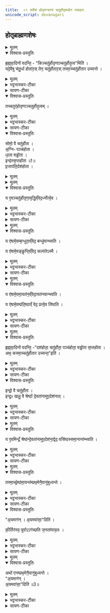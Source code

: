 ```yaml
---
title:  ०१ सर्वेषां होतृमन्त्राणां चतुर्होतृशब्देन व्यवहारः
unicode_script: devanagari
---
```


##  होतृब्राह्मणशेषः

<details><summary>मूलम्</summary>

ब्र॒ह्म॒वा॒दिनो॑ वदन्ति ।
किञ्चतु॑र्होतृणाञ्चतुर्होतृ॒त्वमिति॑ ।
यदे॒वैषु च॑तु॒र्धा होता॑रः ।
तेन॒ चतु॑र्होतारः ।
तस्मा॒च्चतु॑र्होतार उच्यन्ते ।
तच्चतुर्॑होतृणाञ्चतुर्होतृ॒त्वम् ।
</details>

<details open><summary>विश्वास-प्रस्तुतिः</summary>

ब्र॒ह्म॒वा॒दिनो॑ वदन्ति॒ -   "किञ्चतु॑र्होतृणाञ्चतुर्होतृ॒त्व"मिति॑ ।   
यदे॒वैषु च॑तु॒र्धा होता॑र॒स् तेन॒ चतु॑र्होतार॒स् तस्मा॒च्चतु॑र्होतार उच्यन्ते ।  
</details>

<details><summary>मूलम्</summary>

ब्र॒ह्म॒वा॒दिनो॑ वदन्ति॒ -   "किञ्चतु॑र्होतृणाञ्चतुर्होतृ॒त्व"मिति॑ ।   
यदे॒वैषु च॑तु॒र्धा होता॑र॒स् तेन॒ चतु॑र्होतार॒स् तस्मा॒च्चतु॑र्होतार उच्यन्ते ।  
</details>

<details><summary>भट्टभास्कर-टीका</summary>

1ब्रह्मवादिन इत्यादि ॥ सर्वेऽपि चतुर्होतृव्यतिरिक्ताः पञ्चापि दशहोत्रादयश्चतुर्होतार उच्यन्ते । एवमेषां चतुर्होतॄणां कीदृशं चतुर्होतृत्वकारणमित्यर्थः । यदेवेत्यादि । यस्मादेतेषु पञ्चस्वपि चतुर्धा वाक्पत्यादिभेदेन चतुष्प्रकारभिन्ना होतारः ऋत्विजः तेन चतुर्होतारः । चत्वारः प्रत्येकमेतेषु होतार इति चतुर्होतारः । 'ऋतश्छन्दसि' इति कबभावः । होमे प्रवृत्तत्वात् सर्वेऽप्पृत्विजो होतारः । होतृसाहचर्याद्वा होतारः । तत्र दशहोतरि अग्निराग्नीध्रः होता उपवक्ता अध्वर्युरिति । होता अध्वर्युराग्नीध्र उपवक्ता पञ्चहोतर्यपि । त एव सूच्यन्त इति षड्ढोतरि सन्ति, तेनायमपि चतुर्होता ।
वाग्घोतेति षड्ढोतरि होता पत्नी अध्वर्युः अभिगरः यजमानश्च । सप्तहोतरि - होताऽध्वर्युराग्नीध्र उपवक्ता । असत्स्वप्यन्येषु चत्वारस्तेऽत्र विद्यन्ते । एवं यस्मादेषु चतुर्धा होतारः तस्माच्चतुर्होतारो भवन्ति । विलक्षणहोतृचतुष्टयवन्तो भवन्ति तस्माद्दशहोत्रादयोपि चतुर्होतार उच्यन्ते ।
</details>

<details><summary>सायण-टीका</summary>

अथ द्वितीय-काण्डे तृतीय-प्रपाठकारम्भः । तत्र प्रथमोऽनुवाकः ।

> यस्य निःश्वसितं वेदा यो वेदेभ्यो 'खिलं जगत् ।  
> निर्ममे तम् अहं वन्दे विद्यातीर्थ-महेश्वरम् ॥ १ ॥
> 
> प्रपाठके द्वितीये हि होतृ-ब्राह्मणम् ईरितम् ।  
> तद्-ब्राह्मणस्य शेषो 'थ तृतीये समुदीर्यते ॥ २ ॥

तत्र प्रथमानुवाके सर्वेषां होतृ-मन्त्राणां चतुर्होतृ-मन्त्रेण व्यवहारं प्रश्नोत्तराभ्यां प्रतिपादयति-

> ब्रह्मवादिनो वदन्ति । किं चतुर्होतॄणां चतुर्होतृत्वम् इति । यद् एवैषु चतुर् होतारः । तेन चतुर्-होतारः । तस्माच् चतुर्-होतार उच्यन्ते । तत् चतुर्-होतॄणां चतुर्होतृत्वम्, 

इति ।
चतुर्होतृ-शब्देन व्यवह्रियमाणानां “चित्तिः स्रुक्" इत्य् आदि-मन्त्राणां चतुर्होतृ-शब्द-वाच्यत्वं कथम् इत्य् एवं ब्रह्मवादिनां प्रश्नः । 
तत्रोत्तरम् एतत् । होताध्वर्य्वग्नीधो-ब्रह्मेत्य् एवं चतुर्धा होम-कर्तारो यस्माद् एषु मन्त्रेषु श्रूयन्ते तेन कारणेनैते मन्त्राश् चतुर्-होतारः । तत्र “पृथिवी होता । द्यौर् अध्वर्युः । रुद्रो 'ग्नीत् । 

[[P437]] 
बृहस्पतिर् उपवक्ता" इत्य् एतस्मिन् मुख्ये चतुर्होतृ-मन्त्रे यथा होत्रादय एवं "अग्निर् होता । अश्विनाव् अध्वर्यू । त्वष्टाग्नीत् । मित्र उपवक्ता" इत्य् आदिष्व् अपि मन्त्रेषु होत्रादयः श्रुताः । तत्रोपवक्ता ब्रह्मा । "चित्तिः स्रुक्" इति मन्त्रे यद्यप्य् अग्नीध्रो न श्रुतस् तथापि होत्रादिभिर् असौ अनुपलक्षणीयः । यद्यपि "सूर्यं ते चक्षुः" इति मन्त्रे होत्रादयो न श्रुतास् तथापि सृष्टि-न्यायेन बाहुल्यात् तेऽप्य् उपलक्षयितुं शक्यन्ते । यथा "सृष्टीर् उपदधाति" इत्य् एकस्मिन् मन्त्रे सृष्टि-लिङ्गाभावेऽप्य् अन्येषु सृष्टि-लिङ्गानां सद्-भावात् तत्र हि तेनापि सह सृष्टि-शब्दार्थत्वं निर्णीतम्, एवम् अत्रापि होतृ-प्रतिपादन-रहितेनापि मन्त्रेण सह तत्-सहितोत्तरे सर्वे मन्त्राश् चतुर्होतृ-शब्देन व्यवहर्तुं शक्यन्ते । अस्ति चात्र लौकिको दृष्टान्तः – 

> “एको हि दोषो गुण-संनिपाते निमज्जतीन्दोः किरणेष्व् इवाङ्कः" 

इति । 
</details>


<details open><summary>विश्वास-प्रस्तुतिः</summary>

तच्चतुर्॑होतृणाञ्चतुर्होतृ॒त्वम् ।
</details>

<details><summary>मूलम्</summary>

तच्चतुर्॑होतृणाञ्चतुर्होतृ॒त्वम् ।
</details>

<details><summary>भट्टभास्कर-टीका</summary>

तदिदं चतुर्होतॄणां चतुर्होतृत्वकारणम् । इदं किं चतुर्होतृणामिति पृष्टस्योत्तरम् ॥
</details>

<details><summary>सायण-टीका</summary>

यस्माद् एवं तस्माद् वैदिकैः सर्व एते मन्त्राश् चतुर्-होतार इत्य् उच्यन्ते । चत्वारो होम-कर्तारो येषु मन्त्रेष्व् इति व्युत्पत्त्या तेषां मन्त्राणां चतुर्होतृ-नाम सम्पन्नम् ।
</details>

<details open><summary>विश्वास-प्रस्तुतिः</summary>

सोमो॒ वै चतु॑र्होता ।  
अ॒ग्निᳶ पञ्च॑होता ।  
धा॒ता षड्ढो॑ता ।  
इन्द्र॑स्स॒प्तहो॑ता ॥1॥   
प्र॒जाप॑ति॒र्दश॑होता ।
</details>

<details><summary>मूलम्</summary>

सोमो॒ वै चतु॑र्होता ।  
अ॒ग्निᳶ पञ्च॑होता ।  
धा॒ता षड्ढो॑ता ।  
इन्द्र॑स्स॒प्तहो॑ता ॥1॥   
प्र॒जाप॑ति॒र्दश॑होता ।
</details>


<details><summary>मूलम्</summary>

य ए॒वञ्चतु॑र्होतृणा॒मृद्धि॒व्ँवेद॑ ।
ऋ॒ध्नोत्ये॒व ।
</details>

<details open><summary>विश्वास-प्रस्तुतिः</summary>

य ए॒वञ्चतु॑र्होतृणा॒मृद्धि॒व्ँवेद॒र्ध्नोत्ये॒व ।
</details>

<details><summary>मूलम्</summary>

य ए॒वञ्चतु॑र्होतृणा॒मृद्धि॒व्ँवेद॒र्ध्नोत्ये॒व ।
</details>

<details><summary>भट्टभास्कर-टीका</summary>

2 सोमो वा इत्यादि ॥ सोमादिभाव एवैषां हृदयेष्ववगन्तव्यः । ऋद्धिः होमादिप्रजादिहेतुत्वम् ।
</details>

<details><summary>सायण-टीका</summary>

एतेषां मन्त्राणां तद्-अभिमानि-देवता-तादात्म्य-ज्ञानेन समृद्धि-फलं दर्शयति-

> सोमो वै चतुर्-होता । अग्निः पञ्च-होता । धाता षड्-ढोता । इन्द्रः सप्त-होता । प्रजापतिर् दश-होता । य एवं चतुर्होतॄणाम् ऋद्धिं वेद । ऋध्नोत्य् एव, 

इति ।
यथोक्त-सोमादि-देवता-रूपत्वम् एव मन्त्राणां समृद्धिः । 
</details>


<details><summary>मूलम्</summary>

य ए॑षामे॒वम्ब॒न्धुता॒व्ँवेद॑ ।
बन्धु॑मान्भवति ।


य ए॑षामे॒वङ्कॢप्ति॒व्ँवेद॑ ।
कल्प॑तेऽस्मै ।
</details>

<details open><summary>विश्वास-प्रस्तुतिः</summary>

य ए॑षामे॒वम्ब॒न्धुता॒व्ँवेद॒ बन्धु॑मान्भवति ।

य ए॑षामे॒वङ्कॢप्ति॒व्ँवेद॒ कल्प॑तेऽस्मै ।
</details>

<details><summary>मूलम्</summary>

य ए॑षामे॒वम्ब॒न्धुता॒व्ँवेद॒ बन्धु॑मान्भवति ।

य ए॑षामे॒वङ्कॢप्ति॒व्ँवेद॒ कल्प॑तेऽस्मै ।
</details>

<details><summary>भट्टभास्कर-टीका</summary>

बन्धुतां बन्धुसमूहं सोमादिम् ।
'ग्रामजनबन्धुसहायेभ्यस्तल्' कॢप्तिं कल्पनं अग्निहोत्रादिनिदानताम् ।
</details>

<details><summary>सायण-टीका</summary>

पुनर् अपि चतुर्धा फल-प्रदर्शनेन प्रशंसति-

> य एषाम् एवं बन्धुतां वेद । बन्धुमान् भवति । य एषाम् एवं क्लृप्तिं वेद । कल्पतेऽस्मै । य एषाम् एवम् आयतनं वेद । आयतनवान् भवति । य एषाम् एवं प्रतिष्ठां वेद । प्रत्य् एव तिष्ठति, 

इति ।
बन्धूनां समूहो बन्धुता । यथा लोके ब्राह्मणाः क्षत्रिया भारद्वाज-गोत्रीया इत्य् एकैकेनोपाधिना व्यवह्रियमाणाः परस्परं बन्धवः । एवम् एतेऽपि मन्त्रा एकेन होतृत्वोपाधिना व्यवह्रियमाणत्वात् परस्परं बन्धवः । 
[[P438]] 
तत्-समूहे बन्धु-भावं यो वेद सो ऽयं बहुभिर् बन्धुभिर् युक्तो भवति । क्लृप्तिर् अनुष्ठान-जप-होमादिकम् । तद्-वेदनेन स्वाभिमत-मन्त्र-क्रिया कल्प्यते निष्पाद्यते । 
</details>


<details><summary>मूलम्</summary>

य ए॑षामे॒वमा॒यत॑न॒व्ँवेद॑ ।
आ॒यत॑नवान्भवति ।

य ए॑षामे॒वम्प्र॑ति॒ष्ठाव्ँ वेद॑ ॥2॥  
प्रत्ये॒व ति॑ष्ठति ।
</details>

<details open><summary>विश्वास-प्रस्तुतिः</summary>

य ए॑षामे॒वमा॒यत॑न॒व्ँवेदा॒यत॑नवान्भवति ।  

य ए॑षामे॒वम्प्र॑ति॒ष्ठाव्ँ वेद॒ प्रत्ये॒व ति॑ष्ठति ।
</details>

<details><summary>मूलम्</summary>

य ए॑षामे॒वमा॒यत॑न॒व्ँवेदा॒यत॑नवान्भवति ।  

य ए॑षामे॒वम्प्र॑ति॒ष्ठाव्ँ वेद॒ प्रत्ये॒व ति॑ष्ठति ।
</details>

<details><summary>भट्टभास्कर-टीका</summary>

आयतनं उत्पत्तिस्थानम् । 'तद्दशहोताऽन्वसृज्यत' इत्यादि ॥
</details>

<details><summary>सायण-टीका</summary>

आयतनं तद्-अनुष्ठानाधार-भूतम् अग्निहोत्रादिकं कर्म । तच् च पूर्वम् एवोदाहृतम् – "अग्निहोत्रं वै दश-होतुर् निदानम्" इत्यादिना । तद्-वेदिता निवास-स्थानं लभते । प्रतिष्ठा-फलम् – “आऽस्य वीरो जायते" इत्यादिकम् । तद्-वेदिता धनादिभिः प्रतिष्ठितो भवति ।
</details>

<details><summary>मूलम्</summary>

ब्र॒ह्म॒वा॒दिनो॑ वदन्ति ।
दश॑होता॒ चतु॑र्होता ।
पञ्च॑होता॒ षड्ढो॑ता स॒प्तहो॑ता ।
</details>

<details open><summary>विश्वास-प्रस्तुतिः</summary>

ब्र॒ह्म॒वा॒दिनो॑ वदन्ति॒ -"दश॑होता॒ चतु॑र्होता॒ पञ्च॑होता॒ षड्ढो॑ता स॒प्तहो॑ता ।  
अथ॒ कस्मा॒च्चतु॑र्होतार उच्यन्त॒"इति॑ ।
</details>

<details><summary>मूलम्</summary>

ब्र॒ह्म॒वा॒दिनो॑ वदन्ति॒ -"दश॑होता॒ चतु॑र्होता॒ पञ्च॑होता॒ षड्ढो॑ता स॒प्तहो॑ता ।  
अथ॒ कस्मा॒च्चतु॑र्होतार उच्यन्त॒"इति॑ ।
</details>

<details><summary>भट्टभास्कर-टीका</summary>

3दशहोत्रादयो नानाहोतार एव सन्तः कथं चतुर्होतारस्सर्वेऽप्युच्यन्ते? प्रदर्शनार्थत्वाद्येनैवमुक्तमिति ब्रह्मवादिनश्चोदयन्ति ।
</details>

<details><summary>सायण-टीका</summary>

पूर्वं चतुर्होतृ-शब्देन सर्वेषां व्यवहार-कारणम् उक्तम् । इदानीं दश-होत्रादि-शब्दैः सर्वत्र-व्यवहाराभावे कारणं प्रश्नोत्तराभ्यां दर्शयति-

> ब्रह्मवादिनो वदन्ति । दश-होता चतुर्-होता । पञ्च-होता षड्-ढोता सप्त-होता । अथ कस्माच् चतुर्-होतार उच्यन्त इति । इन्द्रो वै चतुर्-होता । इन्द्रः खलु वै श्रेष्ठो देवतानाम् उपदेशनात् । य एवम् इन्द्रं श्रेष्ठं देवतानाम् उपदेशनाद् वेद । वसिष्ठः समानानां भवति । तस्माच् श्रेष्ठम् आयन्तं प्रथमेनैवानुबुध्यन्ते । अयम् आगन् । अयम् अवसाद् इति । कीर्तिर् अस्य पूर्वागच्छति जनताम् आयतः । अथैनं प्रथमेनैवानुबुध्यन्ते । अयम् आगन् । अवासाद्, 

इति ।
दश-होत्रादयः पञ्च-शब्दा विद्यन्ते तेषां मध्ये चतुर्होतृ-शब्देन यथा सर्वेषाम् उपलक्षणम्, एवं दश-होत्रादि-शब्देनापि छत्रिन्यायेनोपलक्षयितुं शक्यत्वात् कुतः शब्दान्तरैर् नोपलक्ष्यन्ते । चतुर्होतृ-शब्देनैव तद्-उपलक्षण-नियमे किं कारणम् इति ब्रह्मवादिनां प्रश्नः । तत्रैतद् उत्तरम् । 
[[P439]] 
</details>


<details open><summary>विश्वास-प्रस्तुतिः</summary>

इन्द्रो॒ वै चतु॑र्होता ।  
इन्द्र॒ᳵ खलु॒ वै श्रेष्ठो॑ दे॒वता॑नामुप॒देश॑नात् ।
</details>

<details><summary>मूलम्</summary>

इन्द्रो॒ वै चतु॑र्होता ।  
इन्द्र॒ᳵ खलु॒ वै श्रेष्ठो॑ दे॒वता॑नामुप॒देश॑नात् ।
</details>

<details><summary>भट्टभास्कर-टीका</summary>

इन्द्रो वा इत्यादिना स्वयं परिहरति । इन्द्रश्चतुर्होतेति प्रागेव प्रतिपादितम् । इन्द्रश्च देवतानां मध्ये श्रेष्ठः प्रशस्यतमः । कुतः? उपदेशनात् । श्रुतिरेवोपदिशति श्रैष्ठ्यमिन्द्रस्य - 'तस्मादिन्द्रो देवतानां भूयिष्ठभाक्तमः', 'इन्द्रो देवानामधिपाः पुरोहितः' , ततो वा इन्द्रो देवानामधिपतिरभवत्' इत्यादौ श्रैष्ठ्येन च व्यपदेशो भवति । तस्माच्छ्रेष्ठेन्द्रात्मकचतुर्होत्रेनुविधायित्वादितरे चतुर्होतार इति ते व्यपदिश्यन्ते ।
</details>

<details><summary>सायण-टीका</summary>

चतुर्होतृ-मन्त्राणां कारणत्वाद् अयं मन्त्र इन्द्र-स्वरूपः । तत्-कारणत्वं च पूर्वोक्तम् – "तं चतुर्-होत्रा प्राजनयन्" इति । इन्द्रश् च देवतानां मध्ये प्रशस्ततमः । कुत उपदेशनात् । उपदिष्टं किं पूर्वस्मिन् प्रपाठके इन्द्रस्य देवाधिपत्यम् । इन्द्र-रूपत्वेन चतुर्-होता सर्वेषु श्रेष्ठः । ततः श्रेष्ठेनैव सर्वस्य व्यपदेशो युक्तो न त्व् अन्येन । 
</details>

<details><summary>मूलम्</summary>

य ए॒वमिन्द्रँ॒ श्रेष्ठ॑न्दे॒वता॑नामुप॒देश॑ना॒द्वेद॑ ।
वसि॑ष्ठस्समा॒नाना॑म्भवति ।
</details>

<details open><summary>विश्वास-प्रस्तुतिः</summary>

य ए॒वमिन्द्रँ॒ श्रेष्ठ॑न्दे॒वता॑नामुप॒देश॑ना॒द्वेद॒ वसि॑ष्ठस्समा॒नाना॑म्भवति ।
</details>

<details><summary>मूलम्</summary>

य ए॒वमिन्द्रँ॒ श्रेष्ठ॑न्दे॒वता॑नामुप॒देश॑ना॒द्वेद॒ वसि॑ष्ठस्समा॒नाना॑म्भवति ।
</details>

<details><summary>भट्टभास्कर-टीका</summary>

एवमुपदेशनाद्देवतानां श्रेष्ठमिन्द्रं यो वेद स समानानां वसिष्ठः प्रशस्यतमो भवति ॥
</details>


<details><summary>सायण-टीका</summary>

यः पुमान् इन्द्र-श्रेष्ठत्वं श्रुत्य्-उपदिष्टं वेद स पुमान् समानानां स्वकीयानां निवास-हेतुर् भवति । 
</details>

<details><summary>मूलम्</summary>

तस्मा॒च्छ्रेष्ठ॑मा॒यन्त॑म्प्रथ॒मेनै॒वानु॑बुध्यन्ते ।
अ॒यमाग॑न् ।
अ॒यमवा॑सा॒दिति॑ ।
की॒र्तिर॑स्य॒ पूर्वाऽऽग॑च्छति ज॒नता॑माय॒तः ।
</details>

<details open><summary>विश्वास-प्रस्तुतिः</summary>

तस्मा॒च्छ्रेष्ठ॑मा॒यन्त॑म्प्रथ॒मेनै॒वानु॑बुध्यन्ते ।
</details>

<details><summary>मूलम्</summary>

तस्मा॒च्छ्रेष्ठ॑मा॒यन्त॑म्प्रथ॒मेनै॒वानु॑बुध्यन्ते ।
</details>

<details><summary>भट्टभास्कर-टीका</summary>

4यदुक्तं श्रैष्ठ्येन व्यपदेशो भवतीति, तत्र निदर्शनार्थमाह - तस्मादित्यादि ॥ यस्माच्छ्रैष्ठ्येन व्यपदेशो भवति तस्माच्छ्रेष्ठं राजानं बहुविधानेकसहचरं आयन्तं आगच्छन्तं प्रथमेनैव प्रथममेवानुबुध्यन्ते । प्रकृत्यादितृतीया । सत्स्वप्यन्येषु बहुषु असत्स्वपि श्रेष्ठमेव प्रथममनुबुद्ध्यन्ते बुद्ध्या स्पृशन्ति ।
</details>

<details><summary>सायण-टीका</summary>

यस्माद् अत्र श्रेष्ठेनैव चतुर्-होत्रा सर्वेषां व्यपदेशो नेतरेण तस्माल् लोके 'पि सहस्र-संख्याकैर् जनैः सह समागच्छन्तं श्रेष्ठं राजानम् अमात्यं वा दृष्ट्वा प्रजाः सर्वाः प्रथमेनैव श्रेष्ठ-पुरुष-नाम्नानुबुध्यन्ते व्यवहरन्ति । 
</details>

<details open><summary>विश्वास-प्रस्तुतिः</summary>

"अ॒यमाग॑न् ।
अ॒यमवा॑सा॒"दिति॑ ।

की॒र्तिर॑स्य॒ पूर्वाऽऽग॑च्छति ज॒नता॑माय॒तः ।
</details>

<details><summary>मूलम्</summary>

"अ॒यमाग॑न् ।
अ॒यमवा॑सा॒"दिति॑ ।

की॒र्तिर॑स्य॒ पूर्वाऽऽग॑च्छति ज॒नता॑माय॒तः ।
</details>

<details><summary>भट्टभास्कर-टीका</summary>

कथम्? अयमागन् 'अयं पौरव आगमत्, अयं काकुत्स्थ आगमत्' इति श्रेष्ठमेव इतरैर्बोधितमनुबुद्ध्यन्ते जनाः । गमेर्लुङि 'मन्त्रे घस' डति च्लेर्लुक् । 'मो नो धातोः' इति नत्वम् । तथा अयमवासात् अवसीयतां ग्रामेऽस्मिन् जनपदेऽस्मिन्नित्यपि श्रेष्ठमेव व्यपदिशन्ति बहुष्वन्येष्वसत्सु सत्सु च । अवपूर्वकात् स्यतेः लुङि 'विभाषा घ्राधेट् शाच्छासः' इति सिचो लुक् ।
</details>

<details><summary>सायण-टीका</summary>

अयम् आगन्, अयं राजागन्, आगच्छति । अयम् अमात्यः समागच्छतीति । अथापि तेन सह सर्वेप्य् अन्ये समागच्छन्ति तथापि छत्र-धारी समागच्छति चामर-धारी समागच्छतीत्य् एवं श्रेष्ठ-नाम्ना संघं व्यवहरन्ति । तथा तस्मिन् ग्रामे 'यम् अवासात् । ग्राम-स्वामी देवदत्तो 'त्र निवसतीत्य् एवं श्रेष्ठ-नाम्ना व्यवहरन्ति । न त्व् अस्मिन् नगरे दासो निवसति दासी निवसतीति वा कदाप्य् अश्रेष्ठ-नाम्ना व्यवहरन्ति । किं च दूर-देशाद् आगच्छतो राज्ञः कीर्तिः पूर्व-भाविनी सती देश-विशेषे ऽवस्थितं जन-समूहं प्राप्नोति तदापि मुख्यस्यैव कीर्तिर् न चाश्रेष्ठस्य भृत्यादेः । 
</details>

<details><summary>मूलम्</summary>

अथो॑ एनम्प्रथ॒मेनै॒वानु॑बुध्यन्ते ।
अ॒यमाग॑न् ।
अ॒यमवा॑सा॒दिति॑ ॥3॥
</details>

<details open><summary>विश्वास-प्रस्तुतिः</summary>

अथो॑ एनम्प्रथ॒मेनै॒वानु॑बुध्यन्ते ।  
"अ॒यमाग॑न् ।  
अ॒यमवा॑सा॒"दिति॑ ॥3॥
</details>

<details><summary>मूलम्</summary>

अथो॑ एनम्प्रथ॒मेनै॒वानु॑बुध्यन्ते ।  
"अ॒यमाग॑न् ।  
अ॒यमवा॑सा॒"दिति॑ ॥3॥
</details>

<details><summary>भट्टभास्कर-टीका</summary>

एवमत्रापि चतुर्होत्रा श्रेष्ठेन प्रथमम् । एतत्कीर्तिधरमेव प्रथममवबुध्यन्ते 'अयं विद्यागुरुरागमत्, अयं विक्रमदिवाकर आगमत्' इति । ईदृग्गुणकोऽयमागमत् अयमत्रावास्यदिति गुणश्रेष्ठमेव प्रथमं बुद्ध्यन्ते । तस्मादत्रापि प्रथमतो बुध्यमानचतुर्होतृमहाभाग्याक्रान्तचित्ताश्चतुर्होतॄनेव सर्वान् व्यपदिशन्ति । अयमिति गुणवत्स्वरूपनिर्देश इदानीम् ॥

इति तैत्तिरीयब्राह्मणे द्वितीयाष्टके तृतीयप्रपाठके प्रथमोऽनुवाकः ॥  

</details>

<details><summary>सायण-टीका</summary>

अतो ऽपि कारणाद् एनं जन-संघम् आयन्तं मुख्यस्य नाम्नैव व्यवहरन्ति – अयं राजा समागच्छतीति । तथाऽस्मिन् ग्रामेऽयं स्वामी निवसतीति । तस्माल् लोकवद् एवात्रापि श्रेष्ठेन चतुर्-होत्रा सर्व-मन्त्र-व्यवहारो न त्व् इतरैर् दश-होत्रादिभिर् इत्य् अर्थः ।

इति श्रीमत्-सायणाचार्य-विरचिते माधवीये वेदार्थ-प्रकाशे कृष्ण-यजुर्वेदीय-तैत्तिरीय-ब्राह्मण-भाष्ये द्वितीय-काण्डे तृतीय-प्रपाठके प्रथमो ऽनुवाकः ॥ १ ॥
</details>
